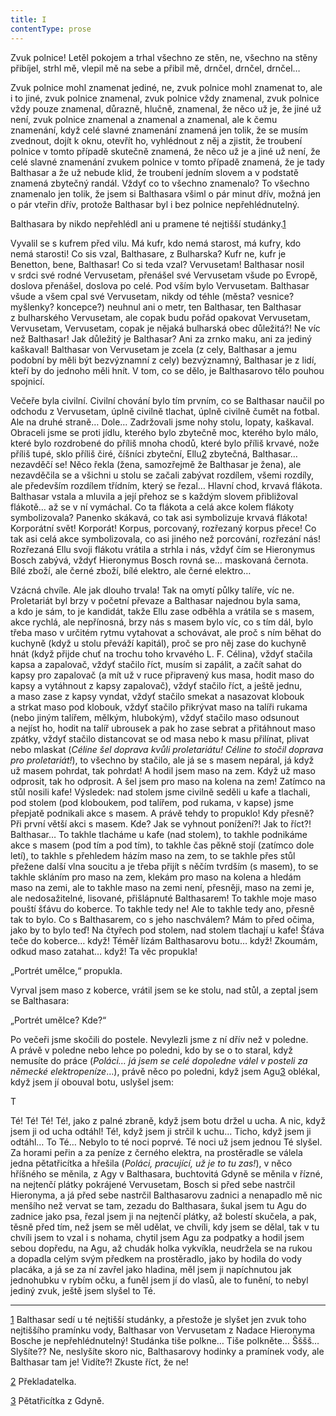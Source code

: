 ```yaml
---
title: I
contentType: prose
---
```





<section>

Zvuk polnice! Letěl pokojem a trhal všechno ze stěn, ne, všechno na stěny přibíjel, strhl mě, vlepil mě na sebe a přibil mě, drnčel, drnčel, drnčel…

</section>

<section>

Zvuk polnice mohl znamenat jediné, ne, zvuk polnice mohl znamenat to, ale i to jiné, zvuk polnice znamenal, zvuk polnice vždy znamenal, zvuk polnice vždy pouze znamenal, důrazně, hlučně, znamenal, že něco už je, že jiné už není, zvuk polnice znamenal a znamenal a znamenal, ale k čemu znamenání, když celé slavné znamenání znamená jen tolik, že se musím zvednout, dojít k oknu, otevřít ho, vyhlédnout z něj a zjistit, že troubení polnice v tomto případě skutečně znamená, že něco už je a jiné už není, že celé slavné znamenání zvukem polnice v tomto případě znamená, že je tady Balthasar a že už nebude klid, že troubení jedním slovem a v podstatě znamená zbytečný randál. Vždyť co to všechno znamenalo? To všechno znamenalo jen tolik, že jsem si Balthasara všiml o pár minut dřív, možná jen o pár vteřin dřív, protože Balthasar byl i bez polnice nepřehlédnutelný.

</section>

<section>

Balthasara by nikdo nepřehlédl ani u pramene té nejtišší studánky.[1](./resources/undefined)

Vyvalil se s kufrem před vilu. Má kufr, kdo nemá starost, má kufry, kdo nemá starosti! Co sis vzal, Balthasare, z Bulharska? Kufr ne, kufr je Benetton, bene, Balthasar! Co si teda vzal? Vervusetam! Balthasar nosil v srdci své rodné Vervusetam, přenášel své Vervusetam všude po Evropě, doslova přenášel, doslova po celé. Pod vším bylo Vervusetam. Balthasar všude a všem cpal své Vervusetam, nikdy od téhle (města? vesnice? myšlenky? koncepce?) neuhnul ani o metr, ten Balthasar, ten Balthasar z bulharského Vervusetam, ale copak budu pořád opakovat Vervusetam, Vervusetam, Vervusetam, copak je nějaká bulharská obec důležitá?! Ne víc než Balthasar! Jak důležitý je Balthasar? Ani za zrnko maku, ani za jediný kaškaval! Balthasar von Vervusetam je zcela (z cely, Balthasar a jemu podobní by měli být bezvýznamní z cely) bezvýznamný, Balthasar je z lidí, kteří by do jednoho měli hnít. V tom, co se dělo, je Balthasarovo tělo pouhou spojnicí.

</section>

<section>

Večeře byla civilní. Civilní chování bylo tím prvním, co se Balthasar naučil po odchodu z Vervusetam, úplně civilně tlachat, úplně civilně čumět na fotbal. Ale na druhé straně… Dole… Zadržovali jsme nohy stolu, lopaty, kaškaval. Obraceli jsme se proti jídlu, kterého bylo zbytečně moc, kterého bylo málo, které bylo rozdrobené do příliš mnoha chodů, které bylo příliš krvavé, nože příliš tupé, sklo příliš čiré, číšníci zbyteční, Ellu[2](./resources/undefined) zbytečná, Balthasar… nezavděčí se! Něco řekla (žena, samozřejmě že Balthasar je žena), ale nezavděčila se a všichni u stolu se začali zabývat rozdílem, všemi rozdíly, ale především rozdílem třídním, který se řezal… Hlavní chod, krvavá flákota. Balthasar vstala a mluvila a její přehoz se s každým slovem přibližoval flákotě… až se v ní vymáchal. Co ta flákota a celá akce kolem flákoty symbolizovala? Panenko skákavá, co tak asi symbolizuje krvavá flákota! Korporátní svět! Korporát! Korpus, porcovaný, rozřezaný korpus přece! Co tak asi celá akce symbolizovala, co asi jiného než porcování, rozřezání nás! Rozřezaná Ellu svoji flákotu vrátila a strhla i nás, vždyť čím se Hieronymus Bosch zabývá, vždyť Hieronymus Bosch rovná se… maskovaná černota. Bílé zboží, ale černé zboží, bílé elektro, ale černé elektro…

</section>

<section>

Vzácná chvíle. Ale jak dlouho trvala! Tak na omytí půlky talíře, víc ne. Proletariát byl brzy v početní převaze a Balthasar najednou byla sama, a kdo je sám, to je kandidát, takže Ellu zase odběhla a vrátila se s masem, akce rychlá, ale nepřínosná, brzy nás s masem bylo víc, co s tím dál, bylo třeba maso v určitém rytmu vytahovat a schovávat, ale proč s ním běhat do kuchyně (když u stolu převáží kapitál), proč se pro něj zase do kuchyně hnát (když přijde chuť na trochu toho krvavého L. F. Célina), vždyť stačila kapsa a zapalovač, vždyť stačilo říct, musím si zapálit, a začít sahat do kapsy pro zapalovač (a mít už v ruce připravený kus masa, hodit maso do kapsy a vytáhnout z kapsy zapalovač), vždyť stačilo říct, a ještě jednu, a maso zase z kapsy vyndat, vždyť stačilo smekat a nasazovat klobouk a strkat maso pod klobouk, vždyť stačilo přikrývat maso na talíři rukama (nebo jiným talířem, mělkým, hlubokým), vždyť stačilo maso odsunout a nejíst ho, hodit na talíř ubrousek a pak ho zase sebrat a přitáhnout maso zpátky, vždyť stačilo distancovat se od masa nebo k masu přilínat, plivat nebo mlaskat (_Céline šel doprava kvůli proletariátu! Céline to stočil doprava pro proletariát!_), to všechno by stačilo, ale já se s masem nepáral, já když už masem pohrdat, tak pohrdat! A hodil jsem maso na zem. Když už maso odprosit, tak ho odprosit. A šel jsem pro maso na kolena na zem! Zatímco na stůl nosili kafe! Výsledek: nad stolem jsme civilně seděli u kafe a tlachali, pod stolem (pod kloboukem, pod talířem, pod rukama, v kapse) jsme přepjatě podnikali akce s masem. A právě tehdy to propuklo! Kdy přesně? Při první větší akci s masem. Kde? Jak se vyhnout ponížení?! Jak to říct?! Balthasar… To takhle tlacháme u kafe (nad stolem), to takhle podnikáme akce s masem (pod tím a pod tím), to takhle čas pěkně stojí (zatímco dole letí), to takhle s přehledem házím maso na zem, to se takhle přes stůl přežene další vlna soucitu a je třeba přijít s něčím tvrdším (s masem), to se takhle skláním pro maso na zem, klekám pro maso na kolena a hledám maso na zemi, ale to takhle maso na zemi není, přesněji, maso na zemi je, ale nedosažitelné, lisované, přišlápnuté Balthasarem! To takhle moje maso pouští šťávu do koberce. To takhle tedy ne! Ale to takhle tedy ano, přesně tak to bylo. Co s Balthasarem, co s jeho naschválem? Mám to před očima, jako by to bylo teď! Na čtyřech pod stolem, nad stolem tlachají u kafe! Šťáva teče do koberce… když! Téměř lízám Balthasarovu botu… když! Zkoumám, odkud maso zatahat… když! Ta věc propukla!

„Portrét umělce,“ propukla.

Vyrval jsem maso z koberce, vrátil jsem se ke stolu, nad stůl, a zeptal jsem se Balthasara:

„Portrét umělce? Kde?“

</section>

<section>

Po večeři jsme skočili do postele. Nevylezli jsme z ní dřív než v poledne. A právě v poledne nebo lehce po poledni, kdo by se o to staral, když nemusíte do práce (_Poláci… já jsem se celé dopoledne válel v posteli za německé elektropeníze_…), právě něco po poledni, když jsem Agu[3](./resources/undefined) oblékal, když jsem jí obouval botu, uslyšel jsem:

T

Té! Té! Té! Té!, jako z palné zbraně, když jsem botu držel u ucha. A nic, když jsem ji od ucha odtáhl! Té!, když jsem ji strčil k uchu… Ticho, když jsem ji odtáhl… To Té… Nebylo to té noci poprvé. Té noci už jsem jednou Té slyšel. Za horami peřin a za peníze z černého elektra, na prostěradle se válela jedna pětatřicítka a hřešila (_Poláci, pracující, už je to tu zas!_), v něco hříšného se měnila, z Agy v Balthasara, buchtovitá Gdyně se měnila v řízné, na nejtenčí plátky pokrájené Vervusetam, Bosch si před sebe nastrčil Hieronyma, a já před sebe nastrčil Balthasarovu zadnici a nenapadlo mě nic menšího než vervat se tam, zezadu do Balthasara, šukal jsem tu Agu do zadnice jako psa, řezal jsem ji na nejtenčí plátky, až bolestí skučela, a pak, těsně před tím, než jsem se měl udělat, ve chvíli, kdy jsem se dělal, tak v tu chvíli jsem to vzal i s nohama, chytil jsem Agu za podpatky a hodil jsem sebou dopředu, na Agu, až chudák holka vykvíkla, neudržela se na rukou a dopadla celým svým předkem na prostěradlo, jako by hodila do vody placáka, a já se za ní zavřel jako hladina, měl jsem ji napíchnutou jak jednohubku v rybím očku, a funěl jsem jí do vlasů, ale to funění, to nebyl jediný zvuk, ještě jsem slyšel to Té.

* * *

[1](./resources/undefined) Balthasar sedí u té nejtišší studánky, a přestože je slyšet jen zvuk toho nejtiššího pramínku vody, Balthasar von Vervusetam z Nadace Hieronyma Bosche je nepřehlédnutelný! Studánka tiše polkne… Tiše polkněte… Šššš… Slyšíte?? Ne, neslyšíte skoro nic, Balthasarovy hodinky a pramínek vody, ale Balthasar tam je! Vidíte?! Zkuste říct, že ne!

[2](./resources/undefined) Překladatelka.

[3](./resources/undefined) Pětatřicítka z Gdyně.

</section>

